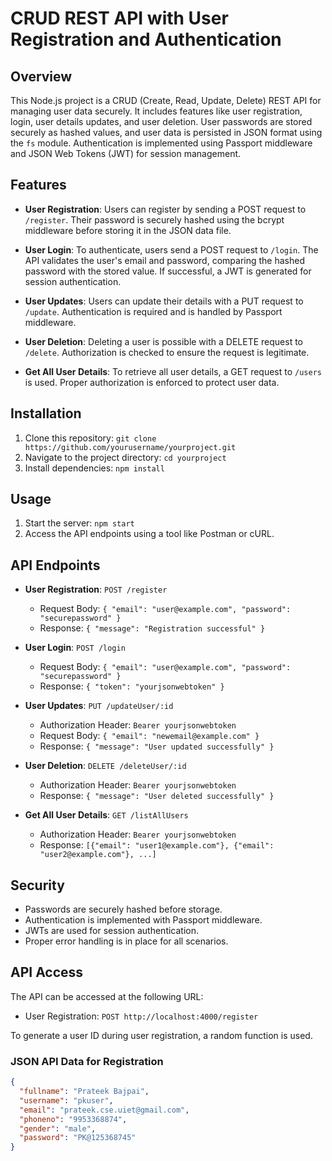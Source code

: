# CRUD REST API with User Registration and Authentication

## Overview

This Node.js project is a CRUD (Create, Read, Update, Delete) REST API for managing user data securely. It includes features like user registration, login, user details updates, and user deletion. User passwords are stored securely as hashed values, and user data is persisted in JSON format using the `fs` module. Authentication is implemented using Passport middleware and JSON Web Tokens (JWT) for session management.

## Features

- **User Registration**: Users can register by sending a POST request to `/register`. Their password is securely hashed using the bcrypt middleware before storing it in the JSON data file.

- **User Login**: To authenticate, users send a POST request to `/login`. The API validates the user's email and password, comparing the hashed password with the stored value. If successful, a JWT is generated for session authentication.

- **User Updates**: Users can update their details with a PUT request to `/update`. Authentication is required and is handled by Passport middleware.

- **User Deletion**: Deleting a user is possible with a DELETE request to `/delete`. Authorization is checked to ensure the request is legitimate.

- **Get All User Details**: To retrieve all user details, a GET request to `/users` is used. Proper authorization is enforced to protect user data.

## Installation

1. Clone this repository: `git clone https://github.com/yourusername/yourproject.git`
2. Navigate to the project directory: `cd yourproject`
3. Install dependencies: `npm install`

## Usage

1. Start the server: `npm start`
2. Access the API endpoints using a tool like Postman or cURL.

## API Endpoints

- **User Registration**: `POST /register`
  - Request Body: `{ "email": "user@example.com", "password": "securepassword" }`
  - Response: `{ "message": "Registration successful" }`

- **User Login**: `POST /login`
  - Request Body: `{ "email": "user@example.com", "password": "securepassword" }`
  - Response: `{ "token": "yourjsonwebtoken" }`

- **User Updates**: `PUT /updateUser/:id`
  - Authorization Header: `Bearer yourjsonwebtoken`
  - Request Body: `{ "email": "newemail@example.com" }`
  - Response: `{ "message": "User updated successfully" }`

- **User Deletion**: `DELETE /deleteUser/:id`
  - Authorization Header: `Bearer yourjsonwebtoken`
  - Response: `{ "message": "User deleted successfully" }`

- **Get All User Details**: `GET /listAllUsers`
  - Authorization Header: `Bearer yourjsonwebtoken`
  - Response: `[{"email": "user1@example.com"}, {"email": "user2@example.com"}, ...]`

## Security

- Passwords are securely hashed before storage.
- Authentication is implemented with Passport middleware.
- JWTs are used for session authentication.
- Proper error handling is in place for all scenarios.

## API Access

The API can be accessed at the following URL:

- User Registration: `POST http://localhost:4000/register`

To generate a user ID during user registration, a random function is used.

### JSON API Data for Registration

```json
{
  "fullname": "Prateek Bajpai",
  "username": "pkuser",
  "email": "prateek.cse.uiet@gmail.com",
  "phoneno": "9953368874",
  "gender": "male",
  "password": "PK@125368745"
}
